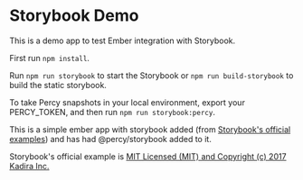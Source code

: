 # Storybook Demo

This is a demo app to test Ember integration with Storybook.

First run `npm install`.

Run `npm run storybook` to start the Storybook or `npm run build-storybook` to build the static storybook.

To take Percy snapshots in your local environment, export your PERCY_TOKEN, and then run `npm run storybook:percy`.

This is a simple ember app with storybook added (from [Storybook's official examples](https://github.com/storybooks/storybook/tree/master/examples/ember-cli)) and has had @percy/storybook added to it.

Storybook's official example is [MIT Licensed (MIT) and Copyright (c) 2017 Kadira Inc.](https://github.com/storybooks/storybook/blob/master/LICENSE)
